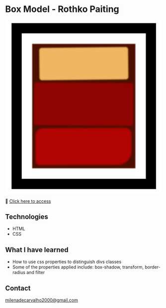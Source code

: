 # Box Model - Rothko Paiting
![preview](./preview.png)

🔗 [Click here to access](https://carvmi.github.io/boxmodel/)

## Technologies 
- HTML
- CSS

## What I have learned
- How to use css properties to distinguish divs classes
- Some of the properties applied include: box-shadow, transform, border-radius and filter

## Contact
milenadecarvalho2000@gmail.com
